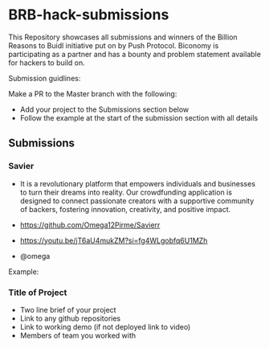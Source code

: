 # BRB-hack-submissions

This Repository showcases all submissions and winners of the Billion Reasons to Buidl initiative put on by Push Protocol. Biconomy is participating as a partner and has a bounty and problem statement available for hackers to build on. 

Submission guidlines: 

Make a PR to the Master branch with the following:

- Add your project to the Submissions section below
- Follow the example at the start of the submission section with all details



## Submissions
 ### Savier
 - It is a revolutionary platform that empowers individuals and businesses to turn their dreams into reality. Our crowdfunding application is designed to connect passionate creators with a supportive community of backers, fostering innovation, creativity, and positive impact.

- https://github.com/Omega12Pirme/Savierr
- https://youtu.be/jT6aU4mukZM?si=fg4WLgobfq6U1MZh
- @omega
  
Example:

### Title of Project
- Two line brief of your project
- Link to any github repositories
- Link to working demo (if not deployed link to video)
- Members of team you worked with

  
